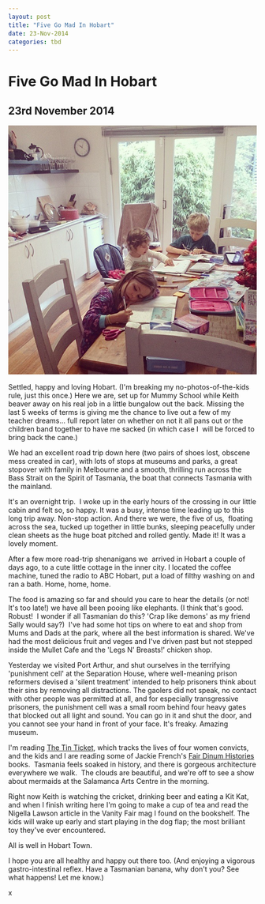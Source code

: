 ```yaml
---
layout: post
title: "Five Go Mad In Hobart"
date: 23-Nov-2014
categories: tbd
---
```


# Five Go Mad In Hobart

## 23rd November 2014

<img class="photo-horiz" src="/images/2014/11/1779247_10152972471551869_4635779487351581011_n1.jpg" />

Settled,   happy and loving Hobart. (I'm breaking my no-photos-of-the-kids rule,   just this once.) Here we are,   set up for Mummy School while Keith beaver away on his real job in a little bungalow out the back. Missing the last 5 weeks of terms is giving me the chance to live out a few of my teacher dreams... full report later on whether on not it all pans out or the children band together to have me sacked (in which case I  will be forced to bring back the cane.)

We had an excellent road trip down here (two pairs of shoes lost, obscene mess created in car), with lots of stops at museums and parks, a great stopover with family in Melbourne and a smooth, thrilling run across the Bass Strait on the Spirit of Tasmania, the boat that connects Tasmania with the mainland.

It's an overnight trip.  I woke up in the early hours of the crossing in our little cabin and felt so, so happy. It was a busy, intense time leading up to this long trip away. Non-stop action. And there we were, the five of us,  floating across the sea, tucked up together in little bunks, sleeping peacefully under clean sheets as the huge boat pitched and rolled gently. Made it! It was a lovely moment.

After a few more road-trip shenanigans we  arrived in Hobart a couple of days ago, to a cute little cottage in the inner city. I located the coffee machine, tuned the radio to ABC Hobart, put a load of filthy washing on and ran a bath. Home, home, home.

The food is amazing so far and should you care to hear the details (or not! It's too late!) we have all been pooing like elephants. (I think that's good. Robust!  I wonder if all Tasmanian do this? 'Crap like demons' as my friend Sally would say?)  I've had some hot tips on where to eat and shop from Mums and Dads at the park, where all the best information is shared. We've had the most delicious fruit and veges and I've driven past but not stepped inside the Mullet Cafe and the 'Legs N' Breasts!' chicken shop.

Yesterday we visited Port Arthur, and shut ourselves in the terrifying 'punishment cell' at the Separation House, where well-meaning prison reformers devised a 'silent treatment' intended to help prisoners think about their sins by removing all distractions. The gaolers did not speak, no contact with other people was permitted at all, and for especially transgressive prisoners, the punishment cell was a small room behind four heavy gates that blocked out all light and sound. You can go in it and shut the door, and you cannot see your hand in front of your face. It's freaky. Amazing museum.

I'm reading <a href="http://www.goodreads.com/book/show/8138329-the-tin-ticket">The Tin Ticket</a>, which tracks the lives of four women convicts, and the kids and I are reading some of Jackie French's <a href="https://www.goodreads.com/series/63263-fair-dinkum-histories">Fair Dinum Histories</a> books.  Tasmania feels soaked in history, and there is gorgeous architecture everywhere we walk.  The clouds are beautiful, and we're off to see a show about mermaids at the Salamanca Arts Centre in the morning.

Right now Keith is watching the cricket, drinking beer and eating a Kit Kat, and when I finish writing here I'm going to make a cup of tea and read the Nigella Lawson article in the Vanity Fair mag I found on the bookshelf. The kids will wake up early and start playing in the dog flap; the most brilliant toy they've ever encountered.

All is well in Hobart Town.

I hope you are all healthy and happy out there too. (And enjoying a vigorous gastro-intestinal reflex. Have a Tasmanian banana, why don't you? See what happens! Let me know.)

x

 
